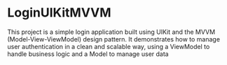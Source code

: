# LoginUIKitMVVM
This project is a simple login application built using UIKit and the MVVM (Model-View-ViewModel) design pattern. It demonstrates how to manage user authentication in a clean and scalable way, using a ViewModel to handle business logic and a Model to manage user data
